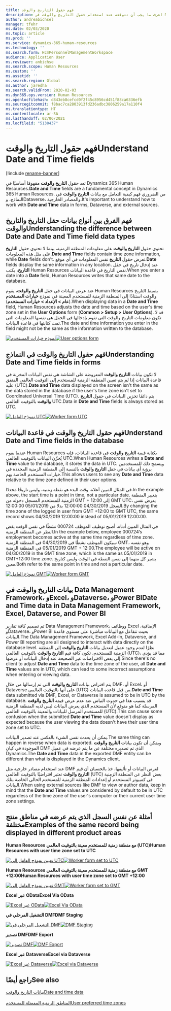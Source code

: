```yaml
---
title: فهم حقول التاريخ والوقت
description: اعرف ما يجب أن تتوقعه عند استخدام حقول التاريخ والوقت في Microsoft Dynamics 365 Human Resources.
author: andreabichsel
manager: tfehr
ms.date: 02/03/2020
ms.topic: article
ms.prod: ''
ms.service: dynamics-365-human-resources
ms.technology: ''
ms.search.form: HcmPersonnelManagementWorkspace
audience: Application User
ms.reviewer: anbichse
ms.search.scope: Human Resources
ms.custom: ''
ms.assetid: ''
ms.search.region: Global
ms.author: jaredha
ms.search.validFrom: 2020-02-03
ms.dyn365.ops.version: Human Resources
ms.openlocfilehash: d843eb8cefcd0f2f45c8956cd451f88ca6336efb
ms.sourcegitcommit: f8bac7ca2803913fd236adbc3806259a17a110f4
ms.translationtype: HT
ms.contentlocale: ar-SA
ms.lasthandoff: 02/06/2021
ms.locfileid: "5130437"
---
```

# <a name="understand-date-and-time-fields"></a><span data-ttu-id="f6a59-103">فهم حقول التاريخ والوقت</span><span class="sxs-lookup"><span data-stu-id="f6a59-103">Understand Date and Time fields</span></span>

[!include [rename-banner](~/includes/cc-data-platform-banner.md)]

<span data-ttu-id="f6a59-104">تعد حقول **التاريخ والوقت** مفهومًا أساسيًا في Dynamics 365 Human Resources.</span><span class="sxs-lookup"><span data-stu-id="f6a59-104">**Date and Time** fields are a fundamental concept in Dynamics 365 Human Resources.</span></span> <span data-ttu-id="f6a59-105">من الضروري فهم كيفية التعامل مع بيانات **التاريخ والوقت** في النماذج، وDataverse، والمصادر الخارجية.</span><span class="sxs-lookup"><span data-stu-id="f6a59-105">It's important to understand how to work with **Date and Time** data in forms, Dataverse, and external sources.</span></span>

## <a name="understanding-the-difference-between-date-and-date-and-time-field-data-types"></a><span data-ttu-id="f6a59-106">فهم الفرق بين أنواع بيانات حقل التاريخ والتاريخ والوقت</span><span class="sxs-lookup"><span data-stu-id="f6a59-106">Understanding the difference between Date and Date and Time field data types</span></span>

<span data-ttu-id="f6a59-107">تحتوي حقول **التاريخ والوقت** على معلومات المنطقة الزمنية، بينما لا تحتوي حقول **التاريخ** على مثل هذه المعلومات.</span><span class="sxs-lookup"><span data-stu-id="f6a59-107">**Date and Time** fields contain time zone information, while **Date** fields don't.</span></span> <span data-ttu-id="f6a59-108">تعرض حقول **التاريخ** نفس المعلومات في أي موقع.</span><span class="sxs-lookup"><span data-stu-id="f6a59-108">**Date** fields display the same information in any location.</span></span> <span data-ttu-id="f6a59-109">عند إدخال تاريخ في حقل **التاريخ**، يكتب Human Resources نفس التاريخ في قاعدة البيانات.</span><span class="sxs-lookup"><span data-stu-id="f6a59-109">When you enter a date into a **Date** field, Human Resources writes that same date to the database.</span></span>

<span data-ttu-id="f6a59-110">عند عرض البيانات في حقل **التاريخ والوقت**، يقوم Human Resources بضبط التاريخ والوقت استنادًا إلى المنطقة الزمنية للمستخدم المعينة في نموذج **خيارات المستخدم** (**عام > الإعداد > خيارات المستخدم**).</span><span class="sxs-lookup"><span data-stu-id="f6a59-110">When displaying data in a **Date and Time** field, Human Resources adjusts the date and time based on the user's time zone set in the **User Options** form (**Common > Setup > User Options**).</span></span> <span data-ttu-id="f6a59-111">قد لا تكون معلومات التاريخ والوقت التي تقوم بإدخالها في الحقل هي نفسها المعلومات التي تمت كتابتها في قاعدة البيانات.</span><span class="sxs-lookup"><span data-stu-id="f6a59-111">The date and time information you enter in the field might not be the same as the information written to the database.</span></span>

<span data-ttu-id="f6a59-112">[![نموذج خيارات المستخدم](./media/useroptionsform.png)](./media/useroptionsform.png)</span><span class="sxs-lookup"><span data-stu-id="f6a59-112">[![User options form](./media/useroptionsform.png)](./media/useroptionsform.png)</span></span>

## <a name="understanding-date-and-time-fields-in-forms"></a><span data-ttu-id="f6a59-113">فهم حقول التاريخ والوقت في النماذج</span><span class="sxs-lookup"><span data-stu-id="f6a59-113">Understanding Date and Time fields in forms</span></span> 

<span data-ttu-id="f6a59-114">لا تكون بيانات **التاريخ والوقت** المعروضة على الشاشة هي نفس البيانات المخزنة في قاعدة البيانات إذا لم يتم تعيين المنطقة الزمنية للمستخدم إلى التوقيت العالمي المتفق عليه (UTC).</span><span class="sxs-lookup"><span data-stu-id="f6a59-114">**Date and Time** data displayed on the screen isn't the same as the data stored in the database if the user's time zone isn't set to Coordinated Universal Time (UTC).</span></span> <span data-ttu-id="f6a59-115">يتم دائمًا تخزين البيانات في حقول **التاريخ والوقت** بالتوقيت العالمي UTC.</span><span class="sxs-lookup"><span data-stu-id="f6a59-115">Data in **Date and Time** fields is always stored as UTC.</span></span>

<span data-ttu-id="f6a59-116">[![نموذج العامل UTC](./media/worker-form.png)](./media/worker-form.png)</span><span class="sxs-lookup"><span data-stu-id="f6a59-116">[![Worker form UTC](./media/worker-form.png)](./media/worker-form.png)</span></span>

## <a name="understand-date-and-time-fields-in-the-database"></a><span data-ttu-id="f6a59-117">فهم حقول التاريخ والوقت في قاعدة البيانات</span><span class="sxs-lookup"><span data-stu-id="f6a59-117">Understand Date and Time fields in the database</span></span> 

<span data-ttu-id="f6a59-118">عندما يقوم Human Resources بكتابة قيمة **التاريخ والوقت** في قاعدة البيانات، فإنه يُخزّن البيانات بالتوقيت العالمي UTC.</span><span class="sxs-lookup"><span data-stu-id="f6a59-118">When Human Resources writes a **Date and Time** value to the database, it stores the data in UTC.</span></span> <span data-ttu-id="f6a59-119">ويسمح ذلك للمستخدمين برؤية أي بيانات في حقل **التاريخ والوقت** بالنسبة إلى المنطقة الزمنية المحددة في خيارات المستخدم الخاصة بهم.</span><span class="sxs-lookup"><span data-stu-id="f6a59-119">This allows users to see any **Date and Time** data relative to the time zone defined in their user options.</span></span>
 
<span data-ttu-id="f6a59-120">في المثال المبين أعلاه، وقت البدء هو نقطة زمنية، وليس تاريخًا محددًا.</span><span class="sxs-lookup"><span data-stu-id="f6a59-120">In the example above, the start time is a point in time, not a particular date.</span></span> <span data-ttu-id="f6a59-121">بتغيير المنطقة الزمنية للمستخدم المسجل دخوله من GMT + 12:00 إلى GMT UTC، يعرض نفس السجل 04/30/2019 12:00:00 بدلا من 05/01/2019 12:00:00.</span><span class="sxs-lookup"><span data-stu-id="f6a59-121">By changing the time zone of the logged in user from GMT +12:00 to GMT UTC, the same record shows 04/30/2019 12:00:00 instead of 05/01/2019 12:00:00.</span></span>
  
<span data-ttu-id="f6a59-122">في المثال المبين أدناه، أصبح توظيف الموظف 000724 نشطًا في نفس الوقت بغض النظر عن المنطقة الزمنية.</span><span class="sxs-lookup"><span data-stu-id="f6a59-122">In the example below, employee 000724’s employment becomes active at the same time regardless of time zone.</span></span> <span data-ttu-id="f6a59-123">سيكون الموظف نشطًا في 04/30/2019 في المنطقة الزمنية GMT، وهو نفسه 05/01/2019 في المنطقة الزمنية GMT + 12:00.</span><span class="sxs-lookup"><span data-stu-id="f6a59-123">The employee will be active on 04/30/2019 in the GMT time zone, which is the same as 05/01/2019 in GMT+12:00 time zone.</span></span> <span data-ttu-id="f6a59-124">يشير كل منهما إلى نفس النقطة في الوقت وليس كتاريخ معين.</span><span class="sxs-lookup"><span data-stu-id="f6a59-124">Both refer to the same point in time and not a particular date.</span></span> 

<span data-ttu-id="f6a59-125">[![نموذج العامل GMT](./media/worker-form2.png)](./media/worker-form2.png)</span><span class="sxs-lookup"><span data-stu-id="f6a59-125">[![Worker form GMT](./media/worker-form2.png)](./media/worker-form2.png)</span></span>

## <a name="date-and-time-data-in-data-management-framework-excel-dataverse-and-power-bi"></a><span data-ttu-id="f6a59-126">بيانات التاريخ والوقت في Data Management Framework، وExcel، وDataverse، وPower BI</span><span class="sxs-lookup"><span data-stu-id="f6a59-126">Date and Time data in Data Management Framework, Excel, Dataverse, and Power BI</span></span> 

<span data-ttu-id="f6a59-127">تم تصميم كافة تقارير Data Management Framework، ووظائف Excel الإضافية، وDataverse، وPower BI بحيث تتفاعل مع البيانات مباشرة على مستوى قاعدة البيانات.</span><span class="sxs-lookup"><span data-stu-id="f6a59-127">The Data Management Framework, Excel Add-In, Dataverse, and Power BI reporting are all designed to interact with data directly on the database level.</span></span> <span data-ttu-id="f6a59-128">نظرًا لعدم وجود عميل لتعديل بيانات **التاريخ والوقت** إلى المنطقة الزمنية للمستخدم، تكون كافة قيم **التاريخ والوقت** بالتوقيت العالمي (UTC)، مما قد يؤدي إلى بعض الافتراضات غير الصحيحة عند إدخال البيانات أو عرضها.</span><span class="sxs-lookup"><span data-stu-id="f6a59-128">Since there's no client to adjust **Date and Time** data to the time zone of the user, all **Date and Time** values are in UTC, which can lead to some incorrect assumptions when entering or viewing data.</span></span>  
 
<span data-ttu-id="f6a59-129">يتم افتراض بيانات **التاريخ والوقت** التي تم إرسالها من خلال DMF، أو Excel، أو Dataverse على أنها بالتوقيت العالمي (UTC) من قِبل قاعدة البيانات.</span><span class="sxs-lookup"><span data-stu-id="f6a59-129">**Date and Time** data submitted via DMF, Excel, or Dataverse is assumed to be in UTC by the database.</span></span> <span data-ttu-id="f6a59-130">قد يتسبب هذا في حدوث التباس عند عدم عرض قيمة **التاريخ والوقت** المرسلة كما هو متوقع لأن المستخدم الذي يعرض البيانات ليس لديه المنطقة الزمنية للمستخدم المرسل للبيانات والمعينة بالتوقيت العالمي (UTC).</span><span class="sxs-lookup"><span data-stu-id="f6a59-130">This can cause some confusion when the submitted **Date and Time** value doesn't display as expected because the user viewing the data doesn't have their user time zone  set to UTC.</span></span> 
 
<span data-ttu-id="f6a59-131">يمكن أن يحدث نفس الشيء بالعكس عند تصدير البيانات.</span><span class="sxs-lookup"><span data-stu-id="f6a59-131">The same thing can happen in reverse when data is exported.</span></span> <span data-ttu-id="f6a59-132">ويمكن أن تكون بيانات **التاريخ والوقت** الموجودة في كيان DMF الذي تم تصديره مختلفة عن ما يتم عرضه في عميل Dynamics.</span><span class="sxs-lookup"><span data-stu-id="f6a59-132">The **Date and Time** data in the exported DMF entity can be different than what is displayed in the Dynamics client.</span></span> 
 
<span data-ttu-id="f6a59-133">عند استخدام مصادر خارجية مثل DMF لعرض البيانات أو تأليفها، خذ بالحسبان أن قيم **التاريخ والوقت** تعتبر افتراضيًا بالتوقيت العالمي (UTC) بغض النظر عن المنطقة الزمنية في كمبيوتر المستخدم أو إعدادات المنطقة الزمنية للمستخدم الحالي الخاصة بتلك البيانات.</span><span class="sxs-lookup"><span data-stu-id="f6a59-133">When using external sources like DMF to view or author data, keep in mind that the **Date and Time** values are considered by default to be in UTC regardless of the time zone of the user's computer or their current user time zone settings.</span></span> 

## <a name="examples-of-the-same-record-being-displayed-in-different-product-areas"></a><span data-ttu-id="f6a59-134">أمثلة عن نفس السجل الذي يتم عرضه في مناطق منتج مختلفة</span><span class="sxs-lookup"><span data-stu-id="f6a59-134">Examples of the same record being displayed in different product areas</span></span> 

<span data-ttu-id="f6a59-135">**Human Resources مع منطقة زمنية للمستخدم معينة بالتوقيت العالمي (UTC)**</span><span class="sxs-lookup"><span data-stu-id="f6a59-135">**Human Resources with user time zone set to UTC**</span></span>

<span data-ttu-id="f6a59-136">[![تعيين نموذج العامل إلى UTC](./media/worker-form3.png)](./media/worker-form3.png)</span><span class="sxs-lookup"><span data-stu-id="f6a59-136">[![Worker form set to UTC](./media/worker-form3.png)](./media/worker-form3.png)</span></span>

<span data-ttu-id="f6a59-137">**Human Resources مع منطقة زمنية للمستخدم معينة بالتوقيت العالمي GMT +12:00**</span><span class="sxs-lookup"><span data-stu-id="f6a59-137">**Human Resources with user time zone set to GMT +12:00**</span></span> 

<span data-ttu-id="f6a59-138">[![تعيين نموذج العامل إلى GMT](./media/worker-form4.png)](./media/worker-form4.png)</span><span class="sxs-lookup"><span data-stu-id="f6a59-138">[![Worker form set to GMT](./media/worker-form4.png)](./media/worker-form4.png)</span></span>

<span data-ttu-id="f6a59-139">**Excel عبر OData**</span><span class="sxs-lookup"><span data-stu-id="f6a59-139">**Excel Via OData**</span></span>

<span data-ttu-id="f6a59-140">[![Excel عبر OData](./media/Excelviaodata.png)](./media/Excelviaodata.png)</span><span class="sxs-lookup"><span data-stu-id="f6a59-140">[![Excel Via OData](./media/Excelviaodata.png)](./media/Excelviaodata.png)</span></span>

<span data-ttu-id="f6a59-141">**التشغيل المرحلي في DMF**</span><span class="sxs-lookup"><span data-stu-id="f6a59-141">**DMF Staging**</span></span>

<span data-ttu-id="f6a59-142">[![التشغيل المرحلي في DMF](./media/DMFStaging.png)](./media/DMFStaging.png)</span><span class="sxs-lookup"><span data-stu-id="f6a59-142">[![DMF Staging](./media/DMFStaging.png)](./media/DMFStaging.png)</span></span>

<span data-ttu-id="f6a59-143">**تصدير DMF**</span><span class="sxs-lookup"><span data-stu-id="f6a59-143">**DMF Export**</span></span>

<span data-ttu-id="f6a59-144">[![تصدير DMF](./media/DMFexport.png)](./media/DMFexport.png)</span><span class="sxs-lookup"><span data-stu-id="f6a59-144">[![DMF Export](./media/DMFexport.png)](./media/DMFexport.png)</span></span>

<span data-ttu-id="f6a59-145">**Excel عبر Dataverse**</span><span class="sxs-lookup"><span data-stu-id="f6a59-145">**Excel via Dataverse**</span></span>

<span data-ttu-id="f6a59-146">[![Excel عبر Dataverse](./media/ExcelCDS.png)](./media/ExcelCDS.png)</span><span class="sxs-lookup"><span data-stu-id="f6a59-146">[![Excel via Dataverse](./media/ExcelCDS.png)](./media/ExcelCDS.png)</span></span>

## <a name="see-also"></a><span data-ttu-id="f6a59-147">راجع أيضًا</span><span class="sxs-lookup"><span data-stu-id="f6a59-147">See also</span></span>

[<span data-ttu-id="f6a59-148">بيانات التاريخ والوقت</span><span class="sxs-lookup"><span data-stu-id="f6a59-148">Date and time data</span></span>](https://docs.microsoft.com/dynamics365/unified-operations/fin-and-ops/organization-administration/date-time-zones)<br></br>
[<span data-ttu-id="f6a59-149">المناطق الزمنية المفضلة للمستخدم</span><span class="sxs-lookup"><span data-stu-id="f6a59-149">User preferred time zones</span></span>](https://docs.microsoft.com/dynamics365/unified-operations/fin-and-ops/organization-administration/tasks/set-users-preferred-time-zone) 
